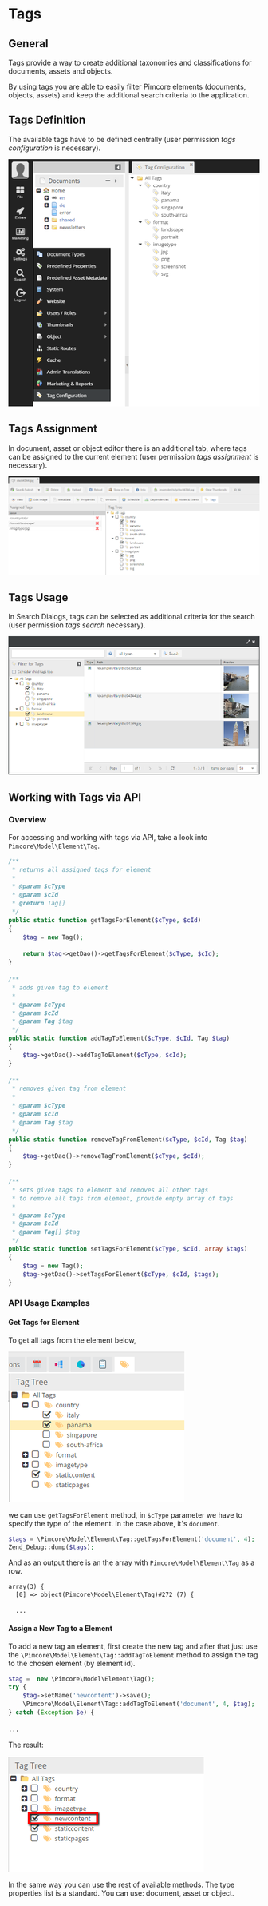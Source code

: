 # Tags

## General

Tags provide a way to create additional taxonomies and classifications for documents, assets and objects. 

By using tags you are able to easily filter Pimcore elements (documents, objects, assets) and keep the additional 
search criteria to the application.

## Tags Definition

The available tags have to be defined centrally (user permission *tags configuration* is necessary).
 
![Tags Pimcore menu](../img/tags_menu.png)

## Tags Assignment

In document, asset or object editor there is an additional tab, 
where tags can be assigned to the current element (user permission *tags assignment* is necessary).

![Tags assignment](../img/tags_assignment.png)

## Tags Usage

In Search Dialogs, tags can be selected as additional criteria for the search (user permission *tags search* necessary).

![Tags usage](../img/tags_filtering.png)

## Working with Tags via API

### Overview 

For accessing and working with tags via API, take a look into `Pimcore\Model\Element\Tag`.

```php
/**
 * returns all assigned tags for element
 *
 * @param $cType
 * @param $cId
 * @return Tag[]
 */
public static function getTagsForElement($cType, $cId)
{
    $tag = new Tag();

    return $tag->getDao()->getTagsForElement($cType, $cId);
}

/**
 * adds given tag to element
 *
 * @param $cType
 * @param $cId
 * @param Tag $tag
 */
public static function addTagToElement($cType, $cId, Tag $tag)
{
    $tag->getDao()->addTagToElement($cType, $cId);
}

/**
 * removes given tag from element
 *
 * @param $cType
 * @param $cId
 * @param Tag $tag
 */
public static function removeTagFromElement($cType, $cId, Tag $tag)
{
    $tag->getDao()->removeTagFromElement($cType, $cId);
}

/**
 * sets given tags to element and removes all other tags
 * to remove all tags from element, provide empty array of tags
 *
 * @param $cType
 * @param $cId
 * @param Tag[] $tag
 */
public static function setTagsForElement($cType, $cId, array $tags)
{
    $tag = new Tag();
    $tag->getDao()->setTagsForElement($cType, $cId, $tags);
}
```

### API Usage Examples

#### Get Tags for Element

To get all tags from the element below, 

![Api get tags for the introduction document.](../img/tags_api_get_tags.png)

we can use `getTagsForElement` method, in `$cType` parameter we have to specify the type of the element. 
In the case above, it's `document`. 

```php
$tags = \Pimcore\Model\Element\Tag::getTagsForElement('document', 4);
Zend_Debug::dump($tags);
```

And as an output there is an the array with `Pimcore\Model\Element\Tag` as a row.

```
array(3) {
  [0] => object(Pimcore\Model\Element\Tag)#272 (7) {
  
  ...  
```

#### Assign a New Tag to a Element

To add a new tag an element, first create the new tag and after that just use the `\Pimcore\Model\Element\Tag::addTagToElement` 
method to assign the tag to the chosen element (by element id).

```php
$tag =  new \Pimcore\Model\Element\Tag();
try {
    $tag->setName('newcontent')->save();
    \Pimcore\Model\Element\Tag::addTagToElement('document', 4, $tag);
} catch (Exception $e) {

...

```

The result:

![Assign new tag by API](../img/tags_api_assign_new_element.png)

In the same way you can use the rest of available methods. 
The type properties list is a standard. You can use: document, asset or object.
 
 